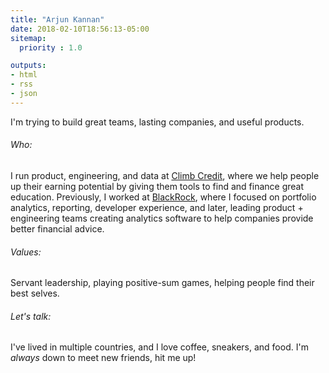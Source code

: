 ```yaml
---
title: "Arjun Kannan"
date: 2018-02-10T18:56:13-05:00
sitemap:
  priority : 1.0

outputs:
- html
- rss
- json
---
```

<p>I'm trying to build great teams, lasting companies, and useful products.</p>

<h6>Who:</h6>
<p>I run product, engineering, and data at <a href='https://climbcredit.com' target='_blank'>Climb Credit</a>, where we help people up their earning potential by giving them tools to find and finance great education. Previously, I worked at <a href='https://www.blackrock.com' target='_blank'>BlackRock</a>, where I focused on portfolio analytics, reporting,  developer experience, and later, leading product + engineering teams creating analytics software to help companies provide better financial advice.</p>
<h6>Values:</h6>
<p>Servant leadership, playing positive-sum games, helping people find their best selves.</p>
<h6>Let's talk:</h6>
<p>I've lived in multiple countries, and I love coffee, sneakers, and food. I'm <i>always</i> down to meet new friends, hit me up!</p> 
